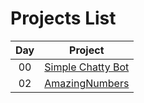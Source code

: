 # Projects List

| Day           | Project       |
| :-----------: |:-------------:|
| 00      | [Simple Chatty Bot](https://github.com/milton-kabir/SimpleChattyBot) |
| 02      | [AmazingNumbers](https://github.com/milton-kabir/AmazingNumbers) |

